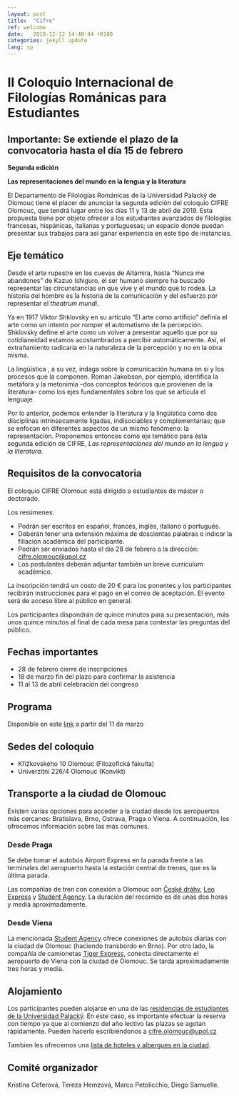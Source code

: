 ```yaml
---
layout: post
title:  "Cifre"
ref: welcome
date:   2018-12-12 14:48:44 +0100
categories: jekyll update
lang: sp
---
```


# II Coloquio Internacional de Filologías Románicas para Estudiantes

## Importante: Se extiende el plazo de la convocatoria hasta el día 15 de febrero

**Segunda edición**

**Las representaciones del mundo en la lengua y la literatura**

El Departamento de Filologías Románicas de la Universidad Palacký de Olomouc tiene el placer de anunciar la segunda edición del coloquio CIFRE Olomouc, que tendrá lugar entre los días 11 y 13 de abril de 2019. Esta propuesta tiene por objeto ofrecer a los estudiantes avanzados de filologías francesas, hispánicas, italianas y portuguesas; un espacio donde puedan presentar sus trabajos para así ganar experiencia en este tipo de instancias.

## Eje temático

Desde el arte rupestre en las cuevas de Altamira, hasta “Nunca me abandones” de Kazuo Ishiguro, el ser humano siempre ha buscado representar las circunstancias en que vive y el mundo que lo rodea. La historia del hombre es la historia de la comunicación y del esfuerzo por representar el *theatrum mundi*.

Ya en 1917 Viktor Shklovsky en su artículo “El arte como artificio” definía el arte como un intento por romper el automatismo de la percepción. Shklovsky define el arte como un volver a presentar aquello que por su cotidianeidad estamos acostumbrados a percibir automáticamente. Así, el extrañamiento radicaría en la naturaleza de la percepción y no en la obra misma.

La lingüística , a su vez, indaga sobre la comunicación humana en sí y los procesos que la componen. Roman Jakobson, por ejemplo, identifica la metáfora y la metonimia –dos conceptos teóricos que provienen de la literatura– como los ejes fundamentales sobre los que se articula el lenguaje.

Por lo anterior, podemos entender la literatura y la lingüística como dos disciplinas intrínsecamente ligadas, indisociables y complementarias; que se enfocan en diferentes aspectos de un mismo fenómeno: la representación. Proponemos entonces como eje temático para ésta segunda edición de CIFRE, *Las representaciones del mundo en la lengua y la literatura*.

## Requisitos de la convocatoria

El coloquio CIFRE Olomouc está dirigido a estudiantes de máster o doctorado.

Los resúmenes:

* Podrán ser escritos en español, francés, inglés, italiano o portugués.
* Deberán tener una extensión máxima de doscientas palabras e indicar la filiación académica del participante.
* Podrán ser enviados hasta el día 28 de febrero a la dirección: <cifre.olomouc@upol.cz>
* Los postulantes deberán adjuntar también un breve curriculum académico.

La inscripción tendrá un costo de 20 € para los ponentes y los participantes recibirán instrucciones para el pago en el correo de aceptación. El evento será de acceso libre al público en general.

Los participantes dispondrán de quince minutos para su presentación, más unos quince minutos al final de cada mesa para contestar las preguntas del público.

## Fechas importantes

* 28 de febrero cierre de inscripciones
* 18 de marzo fin del plazo para confirmar la asistencia
* 11 al 13 de abril celebración del congreso

## Programa

Disponible en este [link]() a partir del 11 de marzo

## Sedes del coloquio

* Křížkovského 10 Olomouc (Filozofická fakulta)
* Univerzitní 226/4 Olomouc (Konvikt)

## Transporte a la ciudad de Olomouc

Existen varias opciones para acceder a la ciudad desde los aeropuertos más cercanos: Bratislava, Brno, Ostrava, Praga o Viena. A continuación, les ofrecemos información sobre las más comunes.

### Desde Praga

Se debe tomar el autobús Airport Express en la parada frente a las terminales del aeropuerto hasta la estación central de trenes, que es la última parada.

Las compañías de tren con conexión a Olomouc son [České dráhy](https://www.cd.cz/en/default.htm), [Leo Express](https://www.leoexpress.com/en) y [Student Agency](https://www.studentagency.eu/en/). La duración del recorrido es de unas dos horas y media aproximadamente.

### Desde Viena

La mencionada [Student Agency](https://www.studentagency.eu/en/) ofrece conexiones de autobús diarias con la ciudad de Olomouc (haciendo transbordo en Brno). Por otro lado, la compañía de camionetas [Tiger Express](https://www.firmy.cz/detail/12914885-tigerexpress-eu-ostrava-marianske-hory.html), conecta directamente el aeropuerto de Viena con la ciudad de Olomouc. Se tarda aproximadamente tres horas y media.

## Alojamiento

Los participantes pueden alojarse en una de las [residencias de estudiantes de la Universidad Palacký](https://skm.upol.cz/en/accommodation/accommodation-booking/accommodation-booking-for-employees/). En este caso, es importante efectuar la reserva con tiempo ya que al comienzo del año lectivo las plazas se agotan rápidamente. Pueden hacerlo escribiéndonos a cifre.olomouc@upol.cz 

Tambien les ofrecemos una [lista de hoteles y albergues en la ciudad](https://www.hotely.cz/olomouc/?page=1).

## Comité organizador

Kristína Ceferová, Tereza Hemzová, Marco Petolicchio, Diego Samuelle.
